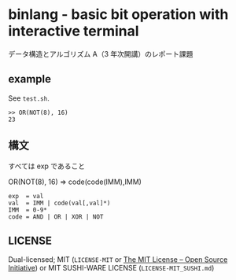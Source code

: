 # binlang - basic bit operation with interactive terminal

データ構造とアルゴリズム A（3 年次開講）のレポート課題

## example

See `test.sh`.

```
>> OR(NOT(8), 16)
23
```

## 構文

すべては exp であること

OR(NOT(8), 16) => code(code(IMM),IMM)

```
exp  = val
val  = IMM | code(val[,val]*)
IMM  = 0-9*
code = AND | OR | XOR | NOT
```

## LICENSE

Dual-licensed; MIT (`LICENSE-MIT` or [The MIT License – Open Source Initiative](https://opensource.org/license/mit/)) or MIT SUSHI-WARE LICENSE (`LICENSE-MIT_SUSHI.md`)
